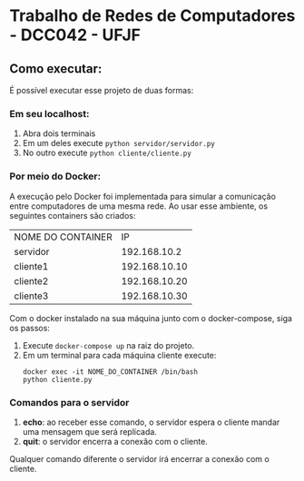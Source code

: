 # Trabalho de Redes de Computadores - DCC042 - UFJF

## Como executar: 
É possível executar esse projeto de duas formas:
### Em seu localhost:
  1. Abra dois terminais
  2. Em um deles execute <code>python servidor/servidor.py</code>
  3. No outro execute <code>python cliente/cliente.py</code>
### Por meio do Docker:
A execução pelo Docker foi implementada para simular a comunicação entre computadores de uma mesma rede.
Ao usar esse ambiente, os seguintes containers são criados:
<table>
  <tr>
    <td>NOME DO CONTAINER</td>
    <td>IP</td>
  </tr>
  <tr>
    <td>servidor</td>
    <td>192.168.10.2</td>
  </tr>
  <tr>
    <td>cliente1</td>
    <td>192.168.10.10</td>
  </tr>
  <tr>
    <td>cliente2</td>
    <td>192.168.10.20</td>
  </tr>
  <tr>
    <td>cliente3</td>
    <td>192.168.10.30</td>
  </tr>
</table>

Com o docker instalado na sua máquina junto com o docker-compose, siga os passos:
1. Execute <code>docker-compose up</code> na raiz do projeto.
2. Em um terminal para cada máquina cliente execute:
    ```
    docker exec -it NOME_DO_CONTAINER /bin/bash
    python cliente.py
    ```
### Comandos para o servidor
  1. **echo**: ao receber esse comando, o servidor espera o cliente mandar uma mensagem que será replicada.
  2. **quit**: o servidor encerra a conexão com o cliente.

Qualquer comando diferente o servidor irá encerrar a conexão com o cliente.



